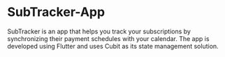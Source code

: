 # SubTracker-App
SubTracker is an app that helps you track your subscriptions by synchronizing their payment schedules with your calendar. The app is developed using Flutter and uses Cubit as its state management solution.
